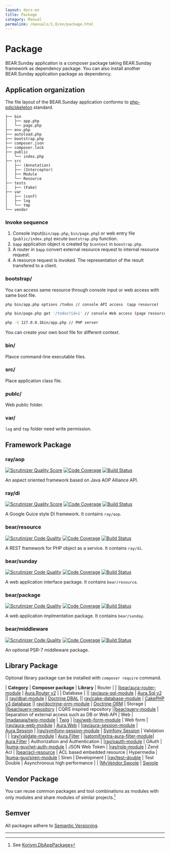 ```yaml
---
layout: docs-en
title: Package
category: Manual
permalink: /manuals/1.0/en/package.html
---
```


# Package

BEAR.Sunday application is a composer package taking BEAR.Sunday framework as dependency package.
You can also install another BEAR.Sunday application package as dependency.

## Application organization

The file layout of the BEAR.Sunday application conforms to [php-pds/skeleton](https://github.com/php-pds/skeleton) standard.

```
├── bin
│   ├── app.php
│   └── page.php
├── env.php
├── autoload.php
├── bootstrap.php
├── composer.json
├── composer.lock
├── public
│   └── index.php
├── src
│   ├── (Annotation)
│   ├── (Interceptor)
│   ├── Module
│   └── Resource
├── tests
│   ├── (Fake)
├── var
│   ├── (conf)
│   ├── log
│   └── tmp
└── vendor

```

### Invoke sequence

 1. Console input(`bin/app.php`, `bin/page.php`) or web entry file (`public/index.php`) excute `bootstrap.php` function.
 3. `$app` application object is created by `$context` in `boostrap.php`.
 4. A router in `$app` convert external resource request to internal resource request.
 4. A resource request is invoked. The representation of the result transfered to a client.


### bootstrap/

You can access same resource through console input or web access with same boot file.

```bash
php bin/app.php options /todos // console API access　(app resource)
```

```bash
php bin/page.php get '/todos?id=1' // console Web access (page resource)
```

```bash
php -S 127.0.0.1bin/app.php // PHP server
```

You can create your own boot file for different context.

### bin/

Plavce command-line executable files.

### src/

Place application class file.

### publc/

Web public folder.

### var/

`log` and `tmp` folder need write permission.

## Framework Package

### ray/aop
 [![Scrutinizer Quality Score](https://scrutinizer-ci.com/g/ray-di/Ray.Aop/badges/quality-score.png?b=2.x)](https://scrutinizer-ci.com/g/ray-di/Ray.Aop/)
 [![Code Coverage](https://scrutinizer-ci.com/g/ray-di/Ray.Aop/badges/coverage.png?b=2.x)](https://scrutinizer-ci.com/g/ray-di/Ray.Aop/)
 [![Build Status](https://secure.travis-ci.org/ray-di/Ray.Aop.png?b=2.x)](http://travis-ci.org/ray-di/Ray.Aop)

An aspect oriented framework based on Java AOP Alliance API.

### ray/di
 [![Scrutinizer Quality Score](https://scrutinizer-ci.com/g/ray-di/Ray.Di/badges/quality-score.png?b=2.x)](https://scrutinizer-ci.com/g/ray-di/Ray.Di/)
 [![Code Coverage](https://scrutinizer-ci.com/g/ray-di/Ray.Di/badges/coverage.png?b=2.x)](https://scrutinizer-ci.com/g/ray-di/Ray.Di/)
 [![Build Status](https://secure.travis-ci.org/ray-di/Ray.Di.png?b=2.x)](http://travis-ci.org/ray-di/Ray.Di)

A Google Guice style DI framework. It contains `ray/aop`.

### bear/resource
[![Scrutinizer Code Quality](https://scrutinizer-ci.com/g/bearsunday/BEAR.Resource/badges/quality-score.png?b=1.x)](https://scrutinizer-ci.com/g/bearsunday/BEAR.Resource/?branch=1.x)
[![Code Coverage](https://scrutinizer-ci.com/g/bearsunday/BEAR.Resource/badges/coverage.png?b=1.x)](https://scrutinizer-ci.com/g/bearsunday/BEAR.Resource/?branch=1.x)
[![Build Status](https://travis-ci.org/bearsunday/BEAR.Resource.svg?branch=1.x)](https://travis-ci.org/bearsunday/BEAR.Resource)

A REST framework for PHP object as a service. It contains `ray/di`.

### bear/sunday
[![Scrutinizer Code Quality](https://scrutinizer-ci.com/g/bearsunday/BEAR.Sunday/badges/quality-score.png?b=1.x)](https://scrutinizer-ci.com/g/bearsunday/BEAR.Sunday/?branch=1.x)
[![Code Coverage](https://scrutinizer-ci.com/g/bearsunday/BEAR.Sunday/badges/coverage.png?b=1.x)](https://scrutinizer-ci.com/g/bearsunday/BEAR.Sunday/?branch=1.x)
[![Build Status](https://travis-ci.org/bearsunday/BEAR.Sunday.svg?branch=1.x)](https://travis-ci.org/bearsunday/BEAR.Sunday?branch=1.x)

A web application interface package. It contains `bear/resource`.

### bear/package
[![Scrutinizer Code Quality](https://scrutinizer-ci.com/g/bearsunday/BEAR.Package/badges/quality-score.png?b=1.x)](https://scrutinizer-ci.com/g/bearsunday/BEAR.Package/?branch=1.x)
[![Code Coverage](https://scrutinizer-ci.com/g/bearsunday/BEAR.Package/badges/coverage.png?b=1.x)](https://scrutinizer-ci.com/g/bearsunday/BEAR.Package/?branch=1.x)
[![Build Status](https://travis-ci.org/bearsunday/BEAR.Package.svg?branch=1.x)](https://travis-ci.org/bearsunday/BEAR.Package)

A web application implmentation package. It contains `bear/sunday`.

### bear/middleware
[![Scrutinizer Code Quality](https://scrutinizer-ci.com/g/bearsunday/BEAR.Middleware/badges/quality-score.png?b=1.x)](https://scrutinizer-ci.com/g/bearsunday/BEAR.Middleware/?branch=1.x)
[![Code Coverage](https://scrutinizer-ci.com/g/bearsunday/BEAR.Middleware/badges/coverage.png?b=1.x)](https://scrutinizer-ci.com/g/bearsunday/BEAR.Middleware/?branch=1.x)
[![Build Status](https://travis-ci.org/bearsunday/BEAR.Middleware.svg?branch=1.x)](https://travis-ci.org/bearsunday/BEAR.Middleware)

An optional PSR-7 middleware package.

## Library Package

Optional library package can be installed with `composer require` command.

| **Category** | **Composer package** | **Library**
| Router |
| |[bear/aura-router-module](https://github.com/bearsunday/BEAR.AuraRouterModule) | [Aura.Router v2](https://github.com/auraphp/Aura.Router/tree/2.x) |
| Database |
|| [ray/aura-sql-module](https://github.com/ray-di/Ray.AuraSqlModule) | [Aura.Sql v2](https://github.com/auraphp/Aura.Sql/tree/2.x)
|| [ray/dbal-module](https://github.com/ray-di/Ray.DbalModule) | [Doctrine DBAL](https://github.com/doctrine/dbal)
|| [ray/cake-database-module](https://github.com/ray-di/Ray.CakeDbModule) | [CakePHP v3 database](https://github.com/cakephp/database)
|| [ray/doctrine-orm-module](https://github.com/kawanamiyuu/Ray.DoctrineOrmModule) | [Doctrine ORM](https://github.com/doctrine/doctrine2)
| Storage |
||[bear/query-repository](https://github.com/bearsunday/BEAR.QueryRepository) | CQRS inspired repository
||[bear/query-module](https://github.com/ray-di/Ray.QueryModule) | Separation of external access such as DB or Web API
| Web
| |[madapaja/twig-module](http://bearsunday.github.io/manuals/1.0/ja/html.html) | [Twig](http://twig.sensiolabs.org/)
| |[ray/web-form-module](http://bearsunday.github.io/manuals/1.0/ja/form.html) | Web form
| |[ray/aura-web-module](https://github.com/Ray-Di/Ray.AuraWebModule) | [Aura.Web](https://github.com/auraphp/Aura.Web)
| |[ray/aura-session-module](https://github.com/ray-di/Ray.AuraSessionModule) | [Aura.Session](https://github.com/auraphp/Aura.Session)
| |[ray/symfony-session-module](https://github.com/kawanamiyuu/Ray.SymfonySessionModule) | [Symfony Session](https://github.com/symfony/http-foundation/tree/master/Session)
| Validation |
| |[ray/validate-module](https://github.com/ray-di/Ray.ValidateModule) | [Aura.Filter](https://github.com/auraphp/Aura.Filter)
| |[satomif/extra-aura-filter-module](https://github.com/satomif/ExtraAuraFilterModule)| [Aura.Filter](https://github.com/auraphp/Aura.Filter)
| Authorization and Authentication
| |[ray/oauth-module](https://github.com/Ray-Di/Ray.OAuthModule) | OAuth
| |[kuma-guy/jwt-auth-module](https://github.com/kuma-guy/BEAR.JwtAuthModule) | JSON Web Token
| |[ray/role-module](https://github.com/ray-di/Ray.RoleModule) | Zend Acl
| |[bear/acl-resource](https://github.com/bearsunday/BEAR.AclResource) | ACL based embedded resource
| Hypermedia
| |[kuma-guy/siren-module](https://github.com/kuma-guy/BEAR.SirenModule) | Siren
|  Development
| |[ray/test-double](https://github.com/ray-di/Ray.TestDouble) | Test Double
|  Asynchronous high performance |
| |[MyVendor.Swoole](https://github.com/bearsunday/MyVendor.Swoole) | [Swoole](https://github.com/swoole/swoole-src)

## Vendor Package

You can reuse common packages and tool combinations as modules with only modules and share modules of similar projects.[^1]

## Semver

All packages adhere to [Semantic Versioning](http://semver.org/).

---

[^1]: See [Koriym.DbAppPackage](https://github.com/koriym/Koriym.DbAppPackage)
